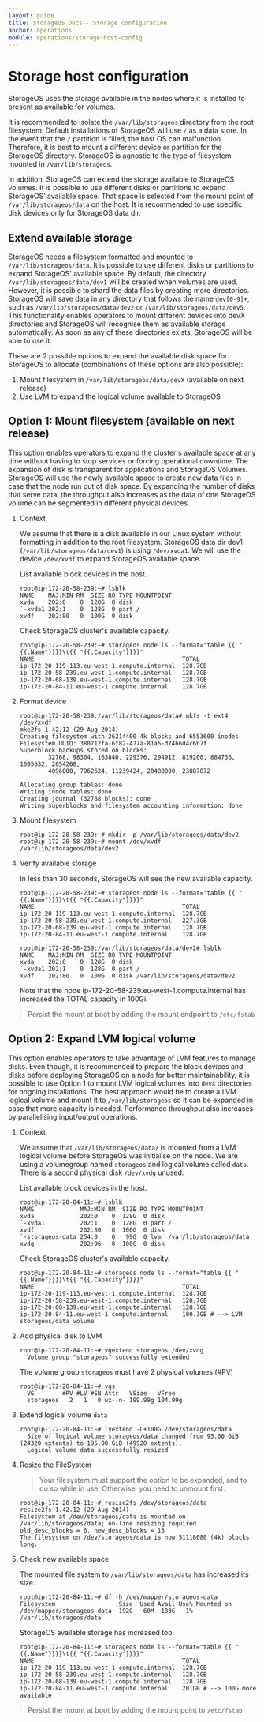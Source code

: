 ```yaml
---
layout: guide
title: StorageOS Docs - Storage configuration
anchor: operations
module: operations/storage-host-config
---
```


# Storage host configuration

StorageOS uses the storage available in the nodes where it is installed to
present as available for volumes.

It is recommended to isolate the `/var/lib/storageos` directory from the root
filesystem. Default installations of StorageOS will use `/` as a data store. In
the event that the `/` partition is filled, the host OS can malfunction.
Therefore, it is best to mount a different device or partition for the
StorageOS directory. StorageOS is agnostic to the type of filesystem mounted in
`/var/lib/storageos`.

In addition, StorageOS can extend the storage available to StorageOS volumes.
It is possible to use different disks or partitions to expand StorageOS’
available space. That space is selected from the mount point of
`/var/lib/storageos/data` on the host. It is recommended to use specific disk
devices only for StorageOS data dir.


## Extend available storage

StorageOS needs a filesystem formatted and mounted to
`/var/lib/storageos/data`. It is possible to use different disks or partitions
to expand StorageOS' available space. By default, the directory
`/var/lib/storageos/data/dev1` will be created when volumes are used. However,
it is possible to shard the data files by creating more directories. StorageOS
will save data in any directory that follows the name `dev[0-9]+`, such as
`/var/lib/storageos/data/dev2` or `/var/lib/storageos/data/dev5`. This functionality 
enables operators to mount different devices into devX directories and StorageOS
will recognise them as available storage automatically. As soon as any of these
directories exists, StorageOS will be able to use it.

These are 2 possible options to expand the available disk space for StorageOS
to allocate (combinations of these options are also possible):

1. Mount filesystem in `/var/lib/storageos/data/devX` (available on next
   release)
1. Use LVM to expand the logical volume available to StorageOS

## Option 1: Mount filesystem (available on next release)

This option enables operators to expand the cluster's available space at any
time without having to stop services or forcing operational downtime. The
expansion of disk is transparent for applications and StorageOS Volumes. StorageOS
will use the newly available space to create new data files in case that the node
run out of disk space. By expanding the number of disks that serve data, the throughput
also increases as the data of one StorageOS volume can be segmented in different
physical devices.

1. Context

    We assume that there is a disk available in our Linux system without
    formatting in addition to the root filesystem. StorageOS data dir dev1
    (`/var/lib/storageos/data/dev1`) is using `/dev/xvda1`. We will use the
    device `/dev/xvdf` to expand StorageOS available space.

    List available block devices in the host.
    ```
    root@ip-172-20-58-239:~# lsblk
    NAME    MAJ:MIN RM  SIZE RO TYPE MOUNTPOINT
    xvda    202:0    0  128G  0 disk
    `-xvda1 202:1    0  128G  0 part /
    xvdf    202:80   0  100G  0 disk
    ```

    Check StorageOS cluster's available capacity.
    ```
    root@ip-172-20-58-239:~# storageos node ls --format="table {{ "{{.Name"}}}}\t{{ "{{.Capacity"}}}}"
    NAME                                          TOTAL
    ip-172-20-119-113.eu-west-1.compute.internal  128.7GB
    ip-172-20-58-239.eu-west-1.compute.internal   128.7GB
    ip-172-20-68-139.eu-west-1.compute.internal   128.7GB
    ip-172-20-84-11.eu-west-1.compute.internal    128.7GB
    ```

1. Format device
    ```
    root@ip-172-20-58-239:/var/lib/storageos/data# mkfs -t ext4 /dev/xvdf
    mke2fs 1.42.12 (29-Aug-2014)
    Creating filesystem with 26214400 4k blocks and 6553600 inodes
    Filesystem UUID: 380712fa-6f82-477a-81a5-d7466d4c6b7f
    Superblock backups stored on blocks:
            32768, 98304, 163840, 229376, 294912, 819200, 884736, 1605632, 2654208,
            4096000, 7962624, 11239424, 20480000, 23887872

    Allocating group tables: done
    Writing inode tables: done
    Creating journal (32768 blocks): done
    Writing superblocks and filesystem accounting information: done
    ```

1. Mount filesystem
    ```
    root@ip-172-20-58-239:~# mkdir -p /var/lib/storageos/data/dev2
    root@ip-172-20-58-239:~# mount /dev/xvdf /var/lib/storageos/data/dev2
    ```

1. Verify available storage

    In less than 30 seconds, StorageOS will see the new available capacity.

    ```
    root@ip-172-20-58-239:~# storageos node ls --format="table {{ "{{.Name"}}}}\t{{ "{{.Capacity"}}}}"
    NAME                                          TOTAL
    ip-172-20-119-113.eu-west-1.compute.internal  128.7GB
    ip-172-20-58-239.eu-west-1.compute.internal   227.3GB
    ip-172-20-68-139.eu-west-1.compute.internal   128.7GB
    ip-172-20-84-11.eu-west-1.compute.internal    128.7GB

    root@ip-172-20-58-239:/var/lib/storageos/data/dev2# lsblk
    NAME    MAJ:MIN RM  SIZE RO TYPE MOUNTPOINT
    xvda    202:0    0  128G  0 disk
    `-xvda1 202:1    0  128G  0 part /
    xvdf    202:80   0  100G  0 disk /var/lib/storageos/data/dev2
    ```

    Note that the node ip-172-20-58-239.eu-west-1.compute.internal has increased the TOTAL capacity in
    100Gi.

> Persist the mount at boot by adding the mount endpoint to `/etc/fstab`


## Option 2: Expand LVM logical volume

This option enables operators to take advantage of LVM features to manage
disks. Even though, it is recommended to prepare the block devices and disks
before deploying StorageOS on a node for better maintainability, it is
possible to use Option 1 to mount LVM logical volumes into `devX` directories
for ongoing installations. The best approach would be to create a LVM logical
volume and mount it to `/var/lib/storageos` so it can be expanded in case that
more capacity is needed. Performance throughput also increases by parallelising
input/output operations.

1. Context

    We assume that `/var/lib/storageos/data/` is mounted from a LVM logical
    volume before StorageOS was initialise on the node. We are using a volumegroup
    named `storageos` and logical volume called `data`. There is a second
    physical disk `/dev/xvdg` unused.


    List available block devices in the host.
    ```
    root@ip-172-20-84-11:~# lsblk
    NAME             MAJ:MIN RM  SIZE RO TYPE MOUNTPOINT
    xvda             202:0    0  128G  0 disk
    `-xvda1          202:1    0  128G  0 part /
    xvdf             202:80   0  100G  0 disk
    `-storageos-data 254:0    0   99G  0 lvm  /var/lib/storageos/data
    xvdg             202:96   0  100G  0 disk
    ```

    Check StorageOS cluster's available capacity.
    ```
    root@ip-172-20-84-11:~# storageos node ls --format="table {{ "{{.Name"}}}}\t{{ "{{.Capacity"}}}}"
    NAME                                          TOTAL
    ip-172-20-119-113.eu-west-1.compute.internal  128.7GB
    ip-172-20-58-239.eu-west-1.compute.internal   128.7GB
    ip-172-20-68-139.eu-west-1.compute.internal   128.7GB
    ip-172-20-84-11.eu-west-1.compute.internal    100.3GB # --> LVM storageos/data volume
    ```

1. Add physical disk to LVM

    ```
    root@ip-172-20-84-11:~# vgextend storageos /dev/xvdg
      Volume group "storageos" successfully extended
    ```

    The volume group `storageos` must have 2 physical volumes (#PV)
    ```
    root@ip-172-20-84-11:~# vgs
      VG        #PV #LV #SN Attr   VSize   VFree
      storageos   2   1   0 wz--n- 199.99g 104.99g
    ```

1. Extend logical volume `data`

    ```
    root@ip-172-20-84-11:~# lvextend -L+100G /dev/storageos/data
      Size of logical volume storageos/data changed from 95.00 GiB (24320 extents) to 195.00 GiB (49920 extents).
      Logical volume data successfully resized
    ```

1. Resize the FileSystem

    > Your filesystem must support the option to be expanded, and to do so
    > while in use. Otherwise, you need to unmount first.

    ```
    root@ip-172-20-84-11:~# resize2fs /dev/storageos/data
    resize2fs 1.42.12 (29-Aug-2014)
    Filesystem at /dev/storageos/data is mounted on /var/lib/storageos/data; on-line resizing required
    old_desc_blocks = 6, new_desc_blocks = 13
    The filesystem on /dev/storageos/data is now 51118080 (4k) blocks long.
    ```

1. Check new available space

    The mounted file system to `/var/lib/storageos/data` has increased its size.
    ```
    root@ip-172-20-84-11:~# df -h /dev/mapper/storageos-data
    Filesystem                  Size  Used Avail Use% Mounted on
    /dev/mapper/storageos-data  192G   60M  183G   1% /var/lib/storageos/data
    ```

    StorageOS available storage has increased too.
    ```
    root@ip-172-20-84-11:~# storageos node ls --format="table {{ "{{.Name"}}}}\t{{ "{{.Capacity"}}}}"
    NAME                                          TOTAL
    ip-172-20-119-113.eu-west-1.compute.internal  128.7GB
    ip-172-20-58-239.eu-west-1.compute.internal   128.7GB
    ip-172-20-68-139.eu-west-1.compute.internal   128.7GB
    ip-172-20-84-11.eu-west-1.compute.internal    201GB # --> 100G more available
    ```

> Persist the mount at boot by adding the mount point to `/etc/fstab`
